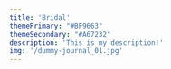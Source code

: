 ```yaml
---
title: 'Bridal'
themePrimary: "#BF9663"
themeSecondary: "#A67232"
description: 'This is my description!'
img: '/dummy-journal_01.jpg'
---
```

